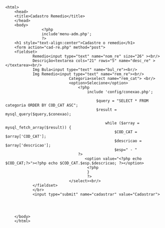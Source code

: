<!DOCTYPE html>
	<html>
		<head>
		<title>Cadastro Remedio</title>
		</head>
		<body>
                    <?php
                    include'menu-adm.php';
                    ?>
		<h1 style="text-align:center">Cadastre o remedio</h1>
		<form action="cad-re.php" method="post">
		<fieldset>
				Remedio<input type="text" name="nom_re" size="26" ><br/>
				Descrição<textarea cols="21" rows="5" name="desc_re" ></textarea><br/>
				Img Bula<input type="text" name="bul_re"><br/>
				Img Remedio<input type="text" name="rem_re"><br/>
                                Categoria<select name="rem_cat"> <br/>
                                <option>Selecione</option> 
                                    <?php
                                        include 'config/conexao.php';

                                            $query = "SELECT * FROM categoria ORDER BY COD_CAT ASC";
                                            $result = mysql_query($query,$conexao);

                                                while ($array = mysql_fetch_array($result)) {
                                                    $COD_CAT =   $array['COD_CAT'];
                                                    $descricao =   $array['descricao'];
                                                    $esp=" - "
                                    ?>
                                       <option value="<?php echo $COD_CAT;?>"><?php echo $COD_CAT.$esp.$descricao; ?></option>
                                        <?php
                                        }
                                        ?>
                                </select><br/>
				</fieldset>
				</br>
				<input type="submit" name="cadastrar" value="Cadastrar">
				
				
			
		
		</body>
		</html>
